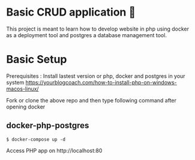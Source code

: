 # Basic CRUD application 💫
This project is meant to learn how to develop website in php using docker as a deployment tool and postgres a database management tool. 
# Basic Setup
Prerequisites : Install lastest version or php, docker and postgres in your system
https://yourblogcoach.com/how-to-install-php-on-windows-macos-linux/

Fork or clone the above repo and then type following command after opening docker
 ## docker-php-postgres
```
$ docker-compose up -d
```
Access PHP app on http://localhost:80
